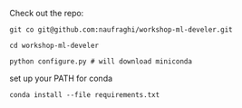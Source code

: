
Check out the repo:

 `git co git@github.com:naufraghi/workshop-ml-develer.git`

 `cd workshop-ml-develer`

 `python configure.py # will download miniconda`

set up your PATH for conda

 `conda install --file requirements.txt`
